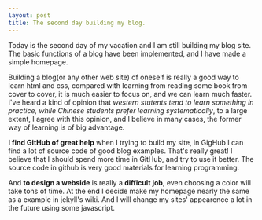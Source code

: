 ```yaml
---
layout: post
title: The second day building my blog.
---
```


Today is the second day of my vacation and I am still building my blog site. The basic functions of a blog have been implemented, and I have made a simple homepage.

Building a blog(or any other web site) of oneself is really a good way to learn html and css, compared with learning from reading some book from cover to cover, it is much easier to focus on, and we can learn much faster. I've heard a kind of opinion that *western stutents tend to learn something in practice, while Chinese students prefer learning systematically*, to a large extent, I agree with this opinion, and I believe in many cases, the former way of learning is of big advantage.

**I find GitHub of great help** when I trying to build my site, in GigHub I can find a lot of source code of good blog examples. That's really great! I believe that I should spend more time in GitHub, and try to use it better. The source code in github is very good materials for learning programming.

And **to design a webside** is really a **difficult job**, even choosing a color will take tons of time. At the end I decide make my homepage nearly the same as a example in jekyll's wiki. And I will change my sites' appearence a lot in the future using some javascript.